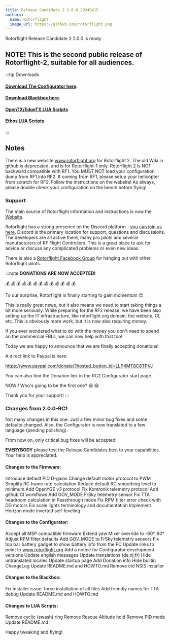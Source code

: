 ```yaml
---
title: Release Candidate 2 2.0.0 20240415
authors:
  name: Rotorflight
  image_url: https://github.com/rotorflight.png
---
```


Rotorflight Release Candidate 2 2.0.0 is ready

## NOTE! This is the second public release of Rotorflight-2, suitable for all audiences.


:::tip Downloads 
#### [Download The Configurator here](https://github.com/rotorflight/rotorflight-configurator/releases/tag/release/2.0.0-RC2).  
#### [Download Blackbox here](https://github.com/rotorflight/rotorflight-blackbox/releases/tag/release/2.0.0-RC2).  
#### [OpenTX/EdgeTX LUA Scripts](https://github.com/rotorflight/rotorflight-lua-scripts/releases/tag/release/2.0.0-RC2)  
#### [Ethos LUA Scripts](https://github.com/rotorflight/rotorflight-lua-ethos/releases/tag/release/2.0.0-RC2)
:::

## Notes
There is a new website www.rotorflight.org for Rotorflight 2. The old Wiki in github is deprecated, and is for Rotorflight-1 only. Rotorflight 2 is NOT backward compatible with RF1. You MUST NOT load your configuration dump from RF1 into RF2. If coming from RF1, please setup your helicopter from scratch for RF2. Follow the instructions on the website! As always, please double check your configuration on the bench before flying!

### Support
The main source of Rotorflight information and instructions is now the [Website](https://www.rotorflight.org).

Rotorflight has a strong presence on the Discord platform - [you can join us here](https://discord.gg/6QUySXdEvd). Discord is the primary location for support, questions and discussions. The developers are all active there, many pro pilots and several manufacturers of RF Flight Controllers. This is a great place to ask for advice or discuss any complicated problems or even new ideas.

There is also a [Rotorflight Facebook Group](https://www.facebook.com/groups/876445460825093/) for hanging out with other Rotorflight pilots. 

:::note
**DONATIONS ARE NOW ACCEPTED!**

💰 💰 💰 💰 💰 💰 💰 💰 💰 💰 💰 💰 💰 

To our surprise, Rotorflight is finally starting to gain momentum 😊

This is really great news, but it also means we need to start taking things a bit more seriously.
While preparing for the RF2 release, we have been also setting up the IT infrastructure, like
rotorflight.org domain, the website, CI, etc. This is obviously more work, but it is now
also requiring money.

If you ever wondered what to do with the money you don't need to spend on 
the commercial FBLs, we can now help with that too!

Today we are happy to announce that we are finally accepting donations!

A direct link to Paypal is here:

https://www.paypal.com/donate/?hosted_button_id=LLP4MT8C8TPVJ

You can also find the Donation link in the RC2 Configurator start page.

NOW!! Who's going to be the first one? 😆 😆 

Thank you for your support!
:::

### Changes from 2.0.0-RC1

Not many changes in this one. Just a few minor bug fixes and some defaults changed.
Also, the Configurator is now translated to a few language (pending polishing).

From now on, only critical bug fixes will be accepted!

**EVERYBODY** please test the Release Candidates best to your capabilities. Your help is appreciated. 

#### Changes to the Firmware:

Introduce default PID D-gains
Change default motor protocol to PWM
Simplify RC frame rate calculation
Reduce default RC smoothing level to minimum
Add OpenYGE v3 protocol
Fix Kontronik telemetry protocol
Add github CI workflows
Add GOV_MODE FrSky telemetry sensor
Fix TTA headroom calculation in Passthrough mode
Fix RPM filter error check with DD motors
Fix scale lights terminology and documentation
Implement Horizon mode inverted self-leveling

#### Changes to the Configurator:
Accept all MSP compatible firmware
Extend yaw Mixer override to -60°..60°
Adjust RPM filter defaults
Add GOV_MODE to FrSky telemetry sensors
Fix top bar battery gadget to show battery info from the FC
Update links to point to www.rotorflight.org
Add a notice for Configurator development versions
Update english messages
Update translations (de,nl,fr)
Hide untranslated locales
Update startup page
Add Donation info
Hide builtin ChangeLog
Update README.md and HOWTO.md
Remove old NSIS installer

#### Changes to the Blackbox:
Fix installer issue: force installation of all files
Add friendly names for TTA debug
Update README.md and HOWTO.md

#### Changes to LUA Scripts:
Remove cyclic (swash) ring
Remove Rescue Altitude hold
Remove PID mode
Update README.md

Happy tweaking and flying! 

